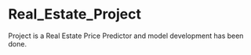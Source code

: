 # Real_Estate_Project
Project is a Real Estate Price Predictor and model development has been done.
